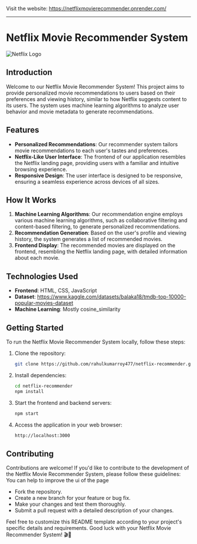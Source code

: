 Visit the website: https://netflixmovierecommender.onrender.com/


---

# Netflix Movie Recommender System

![Netflix Logo](https://upload.wikimedia.org/wikipedia/commons/thumb/0/08/Netflix_2015_logo.svg/320px-Netflix_2015_logo.svg.png)

## Introduction

Welcome to our Netflix Movie Recommender System! This project aims to provide personalized movie recommendations to users based on their preferences and viewing history, similar to how Netflix suggests content to its users. The system uses machine learning algorithms to analyze user behavior and movie metadata to generate recommendations.

## Features

- **Personalized Recommendations**: Our recommender system tailors movie recommendations to each user's tastes and preferences.
- **Netflix-Like User Interface**: The frontend of our application resembles the Netflix landing page, providing users with a familiar and intuitive browsing experience.
- **Responsive Design**: The user interface is designed to be responsive, ensuring a seamless experience across devices of all sizes.

## How It Works
1. **Machine Learning Algorithms**: Our recommendation engine employs various machine learning algorithms, such as collaborative filtering and content-based filtering, to generate personalized recommendations.
2. **Recommendation Generation**: Based on the user's profile and viewing history, the system generates a list of recommended movies.
3. **Frontend Display**: The recommended movies are displayed on the frontend, resembling the Netflix landing page, with detailed information about each movie.

## Technologies Used

- **Frontend**: HTML, CSS, JavaScript
- **Dataset**: https://www.kaggle.com/datasets/balaka18/tmdb-top-10000-popular-movies-dataset
- **Machine Learning**: Mostly cosine_similarity

## Getting Started

To run the Netflix Movie Recommender System locally, follow these steps:

1. Clone the repository:

   ```bash
   git clone https://github.com/rahulkumarroy477/netflix-recommender.git
   ```

2. Install dependencies:

   ```bash
   cd netflix-recommender
   npm install
   ```

3. Start the frontend and backend servers:

   ```bash
   npm start
   ```

4. Access the application in your web browser:

   ```bash
   http://localhost:3000
   ```

## Contributing

Contributions are welcome! If you'd like to contribute to the development of the Netflix Movie Recommender System, please follow these guidelines:
You can help to improve the ui of the page

- Fork the repository.
- Create a new branch for your feature or bug fix.
- Make your changes and test them thoroughly.
- Submit a pull request with a detailed description of your changes.



Feel free to customize this README template according to your project's specific details and requirements. Good luck with your Netflix Movie Recommender System! 🎬🍿
